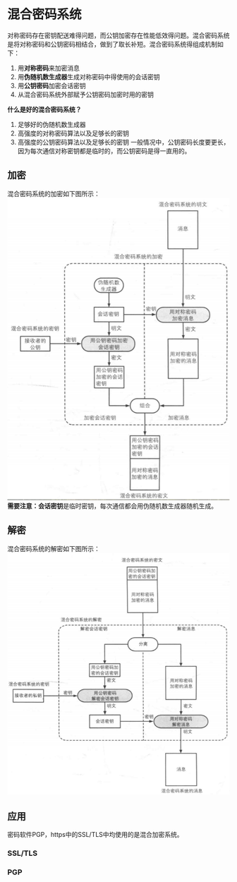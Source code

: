 # 混合密码系统

对称密码存在密钥配送难得问题，而公钥加密存在性能低效得问题。混合密码系统是将对称密码和公钥密码相结合，做到了取长补短。混合密码系统得组成机制如下：
1. 用**对称密码**来加密消息
2. 用**伪随机数生成器**生成对称密码中得使用的会话密钥
3. 用**公钥密码**加密会话密钥
4. 从混合密码系统外部赋予公钥密码加密时用的密钥
<!-- more -->
**什么是好的混合密码系统？**
1. 足够好的伪随机数生成器
2. 高强度的对称密码算法以及足够长的密钥
3. 高强度的公钥密码算法以及足够长的密钥
一般情况中，公钥密码长度要更长，因为每次通信对称密钥都是临时的，而公钥密码是得一直用的。
## 加密
混合密码系统的加密如下图所示：
![混合密码系统的加密](enc.png)
**需要注意：会话密钥**是临时密钥，每次通信都会用伪随机数生成器随机生成。

## 解密
混合密码系统的解密如下图所示：
![混合密码系统的解密](dec.png)

## 应用
密码软件PGP，https中的SSL/TLS中均使用的是混合加密系统。

### SSL/TLS

### PGP


